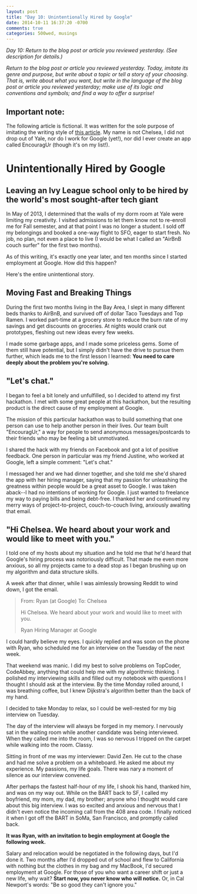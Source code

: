 ```yaml
---
layout: post
title: "Day 10: Unintentionally Hired by Google"
date: 2014-10-11 16:37:20 -0700
comments: true
categories: 500wed, musings
---
```


_Day 10: Return to the blog post or article you reviewed yesterday. (See description for details.)_

_Return to the blog post or article you reviewed yesterday. Today, imitate its genre and purpose, but write about a topic or tell a story of your choosing. That is, write about what you want, but write in the language of the blog post or article you reviewed yesterday; make use of its logic and conventions and symbols; and find a way to offer a surprise!_

## Important note: ##

The following article is fictional. It was written for the sole purpose of imitating the writing style of [this article](https://medium.com/@andrewjiang/unintentionally-in-yc-9dd0ccbaeb44). My name is not Chelsea, I did not drop out of Yale, nor do I work for Google (yet!), nor did I ever create an app called EncouragUr (though it's on my list!).

Unintentionally Hired by Google
========================
Leaving an Ivy League school only to be hired by the world's most sought-after tech giant
----------------------------------

In May of 2013, I determined that the walls of my dorm room at Yale were limiting my creativity. I visited admissions to let them know not to re-enroll me for Fall semester, and at that point I was no longer a student. I sold off my belongings and booked a one-way flight to SFO, eager to start fresh. No job, no plan, not even a place to live (I would be what I called an "AirBnB couch surfer" for the first two months).

As of this writing, it's exactly one year later, and ten months since I started employment at Google. How did this happen?

Here's the entire unintentional story. 

## Moving Fast and Breaking Things ##

During the first two months living in the Bay Area, I slept in many different beds thanks to AirBnB, and survived off of dollar Taco Tuesdays and Top Ramen. I worked part-time at a grocery store to reduce the burn rate of my savings and get discounts on groceries. At nights would crank out prototypes, fleshing out new ideas every few weeks. 

I made some garbage apps, and I made some priceless gems. Some of them still have potential, but I simply didn't have the drive to pursue them further, which leads me to the first lesson I learned: __You need to care deeply about the problem you're solving.__

## "Let's chat." ##

I began to feel a bit lonely and unfulfilled, so I decided to attend my first hackathon. I met with some great people at this hackathon, but the resulting product is the direct cause of my employment at Google. 

The mission of this particular hackathon was to build something that one person can use to help another person in their lives. Our team built "EncouragUr," a way for people to send anonymous messages/postcards to their friends who may be feeling a bit unmotivated. 

I shared the hack with my friends on Facebook and got a lot of positive feedback. One person in particular was my friend Justine, who worked at Google, left a simple comment: "Let's chat."

I messaged her and we had dinner together, and she told me she'd shared the app with her hiring manager, saying that my passion for unleashing the greatness within people would be a great asset to Google. I was taken aback--I had no intentions of working for Google. I just wanted to freelance my way to paying bills and being debt-free. I thanked her and continued my merry ways of project-to-project, couch-to-couch living, anxiously awaiting that email. 

## "Hi Chelsea. We heard about your work and would like to meet with you." ##

I told one of my hosts about my situation and he told me that he'd heard that Google's hiring process was notoriously difficult. That made me even more anxious, so all my projects came to a dead stop as I began brushing up on my algorithm and data structure skills. 

A week after that dinner, while I was aimlessly browsing Reddit to wind down, I got the email. 

> From: Ryan (at Google)
> To: Chelsea 
>
> Hi Chelsea. We heard about your work and would like to meet with you.
>
> Ryan
> Hiring Manager at Google

I could hardly believe my eyes. I quickly replied and was soon on the phone with Ryan, who scheduled me for an interview on the Tuesday of the next week.

That weekend was manic. I did my best to solve problems on TopCoder, CodeAbbey, anything that could help me with my algorithmic thinking. I polished my interviewing skills and filled out my notebook with questions I thought I should ask at the interview. By the time Monday rolled around, I was breathing coffee, but I knew Dijkstra's algorithm better than the back of my hand. 

I decided to take Monday to relax, so I could be well-rested for my big interview on Tuesday. 

The day of the interview will always be forged in my memory. I nervously sat in the waiting room while another candidate was being interviewed. When they called me into the room, I was so nervous I tripped on the carpet while walking into the room. Classy. 

Sitting in front of me was my interviewer: David Zen. He cut to the chase and had me solve a problem on a whiteboard. He asked me about my experience. My passions, my life goals. There was nary a moment of silence as our interview convened. 

After perhaps the fastest half-hour of my life, I shook his hand, thanked him, and was on my way out. While on the BART back to SF, I called my boyfriend, my mom, my dad, my brother; anyone who I thought would care about this big interview. I was so excited and anxious and nervous that I didn't even notice the incoming call from the 408 area code. I finally noticed it when I got off the BART in SoMa, San Francisco, and promptly called back. 

__It was Ryan, with an invitation to begin employment at Google the following week.__

Salary and relocation would be negotiated in the following days, but I'd done it. Two months after I'd dropped out of school and flew to California with nothing but the clothes in my bag and my MacBook, I'd secured employment at Google. For those of you who want a career shift or just a new life, why wait? __Start now, you never know who will notice.__ Or, in Cal Newport's words: "Be so good they can't ignore you."
